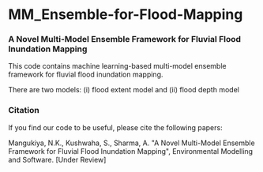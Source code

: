# MM_Ensemble-for-Flood-Mapping
### A Novel Multi-Model Ensemble Framework for Fluvial Flood Inundation Mapping

This code contains machine learning-based multi-model ensemble framework for fluvial flood inundation mapping.

There are two models: (i) flood extent model and (ii) flood depth model

### Citation

If you find our code to be useful, please cite the following papers:

Mangukiya, N.K., Kushwaha, S., Sharma, A. "A Novel Multi-Model Ensemble Framework for Fluvial Flood Inundation Mapping", Environmental Modelling and Software. [Under Review]
